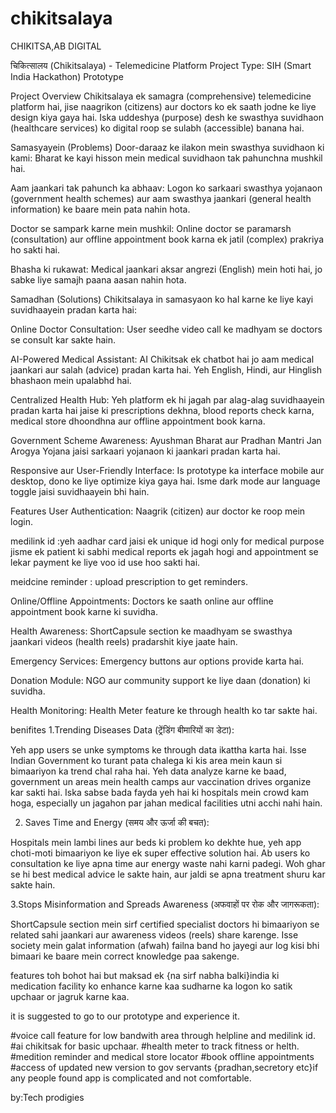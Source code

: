 # chikitsalaya
CHIKITSA,AB DIGITAL


चिकित्सालय (Chikitsalaya) - Telemedicine Platform
Project Type: SIH (Smart India Hackathon) Prototype

Project Overview
Chikitsalaya ek samagra (comprehensive) telemedicine platform hai, jise naagrikon (citizens) aur doctors ko ek saath jodne ke liye design kiya gaya hai. Iska uddeshya (purpose) desh ke swasthya suvidhaon (healthcare services) ko digital roop se sulabh (accessible) banana hai.

Samasyayein (Problems)
Door-daraaz ke ilakon mein swasthya suvidhaon ki kami: Bharat ke kayi hisson mein medical suvidhaon tak pahunchna mushkil hai.

Aam jaankari tak pahunch ka abhaav: Logon ko sarkaari swasthya yojanaon (government health schemes) aur aam swasthya jaankari (general health information) ke baare mein pata nahin hota.

Doctor se sampark karne mein mushkil: Online doctor se paramarsh (consultation) aur offline appointment book karna ek jatil (complex) prakriya ho sakti hai.

Bhasha ki rukawat: Medical jaankari aksar angrezi (English) mein hoti hai, jo sabke liye samajh paana aasan nahin hota.

Samadhan (Solutions)
Chikitsalaya in samasyaon ko hal karne ke liye kayi suvidhaayein pradan karta hai:

Online Doctor Consultation: User seedhe video call ke madhyam se doctors se consult kar sakte hain.

AI-Powered Medical Assistant: AI Chikitsak ek chatbot hai jo aam medical jaankari aur salah (advice) pradan karta hai. Yeh English, Hindi, aur Hinglish bhashaon mein upalabhd hai.

Centralized Health Hub: Yeh platform ek hi jagah par alag-alag suvidhaayein pradan karta hai jaise ki prescriptions dekhna, blood reports check karna, medical store dhoondhna aur offline appointment book karna.

Government Scheme Awareness: Ayushman Bharat aur Pradhan Mantri Jan Arogya Yojana jaisi sarkaari yojanaon ki jaankari pradan karta hai.

Responsive aur User-Friendly Interface: Is prototype ka interface mobile aur desktop, dono ke liye optimize kiya gaya hai. Isme dark mode aur language toggle jaisi suvidhaayein bhi hain.

Features
User Authentication: Naagrik (citizen) aur doctor ke roop mein login.

medilink id :yeh aadhar card jaisi ek unique id hogi only for medical purpose jisme ek patient ki sabhi medical reports ek jagah hogi and appointment se lekar payment ke liye voo id use hoo sakti hai.

 meidcine reminder : upload prescription to get reminders. 
 
Online/Offline Appointments: Doctors ke saath online aur offline appointment book karne ki suvidha.

Health Awareness: ShortCapsule section ke maadhyam se swasthya jaankari videos (health reels) pradarshit kiye jaate hain.

Emergency Services: Emergency buttons aur options provide karta hai.

Donation Module: NGO aur community support ke liye daan (donation) ki suvidha.

Health Monitoring: Health Meter feature ke through health ko tar sakte hai.
 

benifites
1.Trending Diseases Data (ट्रेंडिंग बीमारियों का डेटा):

Yeh app users se unke symptoms ke through data ikattha karta hai. Isse Indian Government ko turant pata chalega ki kis area mein kaun si bimaariyon ka trend chal raha hai. Yeh data analyze karne ke baad, government un areas mein health camps aur vaccination drives organize kar sakti hai. Iska sabse bada fayda yeh hai ki hospitals mein crowd kam hoga, especially un jagahon par jahan medical facilities utni acchi nahi hain.

2. Saves Time and Energy (समय और ऊर्जा की बचत):

Hospitals mein lambi lines aur beds ki problem ko dekhte hue, yeh app choti-moti bimaariyon ke liye ek super effective solution hai. Ab users ko consultation ke liye apna time aur energy waste nahi karni padegi. Woh ghar se hi best medical advice le sakte hain, aur jaldi se apna treatment shuru kar sakte hain.

3.Stops Misinformation and Spreads Awareness (अफवाहों पर रोक और जागरूकता):

ShortCapsule section mein sirf certified specialist doctors hi bimaariyon se related sahi jaankari aur awareness videos (reels) share karenge. Isse society mein galat information (afwah) failna band ho jayegi aur log kisi bhi bimaari ke baare mein correct knowledge paa sakenge.

features toh bohot hai but maksad ek {na sirf nabha balki}india ki medication facility ko enhance karne kaa sudharne ka logon ko satik upchaar or jagruk karne kaa.

it is suggested to go to our prototype and experience it.

#voice call feature for low bandwith area through helpline and medilink id.
#ai chikitsak for basic upchaar.
#health meter to track fitness or helth.
#medition reminder and medical store locator 
#book offline appointments
#access of updated new version to gov servants {pradhan,secretory etc}if any people found  app is complicated and not comfortable.


















by:Tech prodigies 
